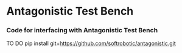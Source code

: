 # Antagonistic Test Bench
### Code for interfacing with Antagonistic Test Bench

TO DO
pip install git+https://github.com/softrobotic/antagonistic.git
